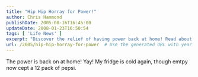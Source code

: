 ```yaml
---
title: "Hip Hip Horray for Power!"
author: Chris Hammond
publishDate: 2005-08-16T16:45:00
updateDate: 2008-01-23T16:50:54
tags: [ 'Life News' ]
excerpt: "Discover the relief of having power back at home! Read about the joy of a cold fridge and a pack of Pepsi in this post. #poweroutage #homecomforts"
url: /2005/hip-hip-horray-for-power  # Use the generated URL with year
---
```

The power is back on at home! Yay! My fridge is cold again, though emtpy now cept a 12 pack of pepsi.


